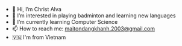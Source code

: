 - 👋 Hi, I’m Christ Alva
- 👀 I’m interested in playing badminton and learning new languages  
- 🌱 I’m currently learning Computer Science
- 📫 How to reach me: maitondangkhanh.2003@gmail.com
- 🇻🇳 I'm from Vietnam

<!---
ChristAlva1608/ChristAlva1608 is a ✨ special ✨ repository because its `README.md` (this file) appears on your GitHub profile.
You can click the Preview link to take a look at your changes.
--->
